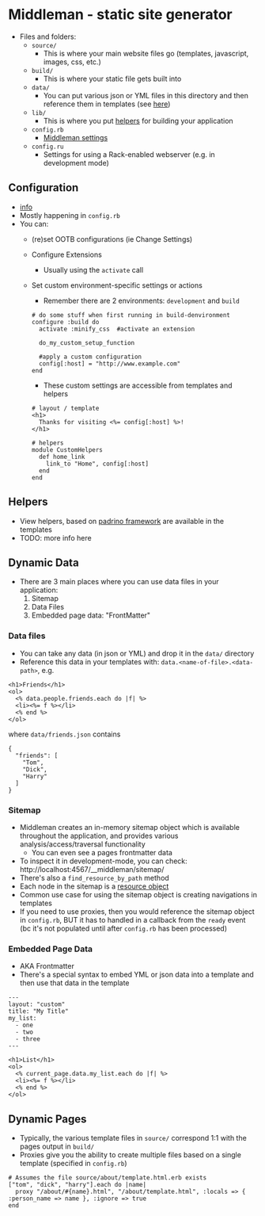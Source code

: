 Middleman - static site generator
===============

- Files and folders:
  - `source/` 
    - This is where your main website files go (templates, javascript, images, css, etc.)
  - `build/`
    - This is where your static file gets built into
  - `data/`
    - You can put various json or YML files in this directory and then reference them in templates (see [here](#data-files))
  - `lib/`
    - This is where you put [helpers](#helpers) for building your application
  - `config.rb`
    - [Middleman settings](https://middlemanapp.com/advanced/configuration/)
  - `config.ru`
    - Settings for using a Rack-enabled webserver (e.g. in development mode) 

## Configuration
- [info](https://middlemanapp.com/advanced/configuration/)
- Mostly happening in `config.rb`
- You can:
  - (re)set OOTB configurations (ie Change Settings)
  - Configure Extensions
    - Usually using the `activate` call
  - Set custom environment-specific settings or actions
    - Remember there are 2 environments: `development` and `build`
    
    ```(ruby)
    # do some stuff when first running in build-denvironment
    configure :build do
      activate :minify_css  #activate an extension

      do_my_custom_setup_function

      #apply a custom configuration
      config[:host] = "http://www.example.com"
    end
    ```

    - These custom settings are accessible from templates and helpers

    ```(ruby)
    # layout / template
    <h1>
      Thanks for visiting <%= config[:host] %>!
    </h1>

    # helpers
    module CustomHelpers
      def home_link
        link_to "Home", config[:host]
      end
    end
    ```

    
## Helpers
- View helpers, based on [padrino framework](http://padrinorb.com/guides/application-helpers/overview/) are available in the templates
- TODO: more info here

## Dynamic Data
- There are 3 main places where you can use data files in your application:
  1. Sitemap
  2. Data Files
  3. Embedded page data: "FrontMatter"

### Data files
- You can take any data (in json or YML) and drop it in the `data/` directory
- Reference this data in your templates with: `data.<name-of-file>.<data-path>`, e.g.

```(erb)
<h1>Friends</h1>
<ol>
  <% data.people.friends.each do |f| %>
  <li><%= f %></li>
  <% end %>
</ol>
```

where `data/friends.json` contains

```(json)
{
  "friends": [
    "Tom",
    "Dick",
    "Harry"
  ]
}
```

### Sitemap
- Middleman creates an in-memory sitemap object which is available throughout the application, and provides various analysis/access/traversal functionality
  - You can even see a pages frontmatter data
- To inspect it in development-mode, you can check: http://localhost:4567/__middleman/sitemap/
- There's also a `find_resource_by_path` method
- Each node in the sitemap is a [resource object](http://www.rubydoc.info/gems/middleman-core/Middleman/Sitemap/Resource)
- Common use case for using the sitemap object is creating navigations in templates
- If you need to use proxies, then you would reference the sitemap object in `config.rb`, BUT it has to handled in a callback from the `ready` event (bc it's not populated until after `config.rb` has been processed)

### Embedded Page Data
- AKA Frontmatter
- There's a special syntax to embed YML or json data into a template and then use that data in the template

```(erb)
---
layout: "custom"
title: "My Title"
my_list:
  - one
  - two
  - three
---

<h1>List</h1>
<ol>
  <% current_page.data.my_list.each do |f| %>
  <li><%= f %></li>
  <% end %>
</ol>
```

## Dynamic Pages
- Typically, the various template files in `source/` correspond 1:1 with the pages output in `build/`
- Proxies give you the ability to create multiple files based on a single template (specified in `config.rb`)

```(ruby)
# Assumes the file source/about/template.html.erb exists
["tom", "dick", "harry"].each do |name|
  proxy "/about/#{name}.html", "/about/template.html", :locals => { :person_name => name }, :ignore => true
end
```
